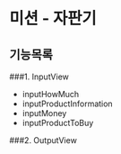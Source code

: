 # 미션 - 자판기

## 기능목록

###1. InputView
 - inputHowMuch
 - inputProductInformation
 - inputMoney
 - inputProductToBuy

###2. OutputView
